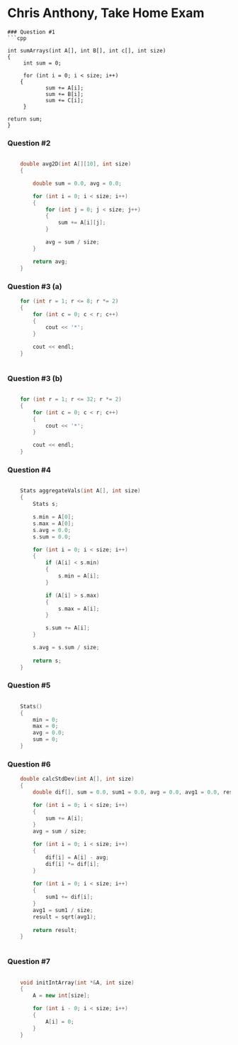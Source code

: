 # Chris Anthony, Take Home Exam

```
### Question #1
```cpp

int sumArrays(int A[], int B[], int c[], int size)
{
     int sum = 0;

     for (int i = 0; i < size; i++)
    {
            sum += A[i];
            sum += B[i];
            sum += C[i];
     }

return sum;
}

```
### Question #2
```cpp

	double avg2D(int A[][10], int size)
	{

		double sum = 0.0, avg = 0.0;

		for (int i = 0; i < size; i++)
		{
			for (int j = 0; j < size; j++)
			{
				sum += A[i][j];
			}

			avg = sum / size;
		}

		return avg;
	}

```
### Question #3 (a)
```cpp 
	for (int r = 1; r <= 8; r *= 2)
	{
		for (int c = 0; c < r; c++)
		{
			cout << '*';
		}

		cout << endl;
	}
	
```
### Question #3 (b)
```cpp

	for (int r = 1; r <= 32; r *= 2)
	{
		for (int c = 0; c < r; c++)
		{
			cout << '*';
		}

		cout << endl;
	}

```
### Question #4
```cpp

	Stats aggregateVals(int A[], int size)
	{
		Stats s;

		s.min = A[0];
		s.max = A[0];
		s.avg = 0.0;
		s.sum = 0.0;

		for (int i = 0; i < size; i++)
		{
			if (A[i] < s.min)
			{
				s.min = A[i];
			}

			if (A[i] > s.max)
			{
				s.max = A[i];
			}

			s.sum += A[i];
		}

		s.avg = s.sum / size;
	
		return s;
	}

```
### Question #5
```cpp

	Stats()
	{
		min = 0; 
		max = 0;
		avg = 0.0;
		sum = 0;
	}

```
### Question #6
```cpp
	double calcStdDev(int A[], int size)
	{
		double dif[], sum = 0.0, sum1 = 0.0, avg = 0.0, avg1 = 0.0, result = 0.0;

		for (int i = 0; i < size; i++)
		{
			sum += A[i];
		}
		avg = sum / size;

		for (int i = 0; i < size; i++)
		{
			dif[i] = A[i] - avg;
			dif[i] *= dif[i];
		}
		
		for (int i = 0; i < size; i++)
		{
			sum1 += dif[i];
		}
		avg1 = sum1 / size;
		result = sqrt(avg1);
		
		return result;
	}
	
```
### Question #7
```cpp

	void initIntArray(int *&A, int size)
	{
		A = new int[size];

		for (int i - 0; i < size; i++)
		{
			A[i] = 0;
		}
	}

```
